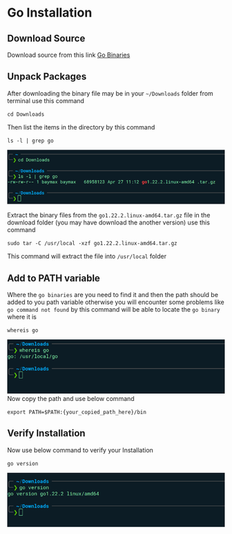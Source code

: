 # Go Installation

## Download Source
Download source from this link  [Go Binaries](https://go.dev/dl/)
## Unpack Packages 
After downloading the binary file may be in your `~/Downloads` folder from terminal
use this command
```
cd Downloads
```
Then list the items in the directory by this command
```
ls -l | grep go
```
![ls -l | grep go](https://github.com/REZ-OAN/Go_verse/blob/main/images/ls.png)


Extract the binary files from the `go1.22.2.linux-amd64.tar.gz` file in the download folder (you may have download the another version) use this command
```
sudo tar -C /usr/local -xzf go1.22.2.linux-amd64.tar.gz
```
This command will extract the file into `/usr/local` folder

## Add to PATH variable
Where the `go binaries` are you need to find it and then the path should be added to you path variable otherwise you will encounter some problems like `go command not found` by this command will be able to locate the `go binary` where it is 
```
whereis go
```
![whereis go](https://github.com/REZ-OAN/Go_verse/blob/main/images/path.png)
Now copy the path and use below command
```
export PATH=$PATH:{your_copied_path_here}/bin
```
## Verify Installation
Now use below command to verify your Installation
```
go version
```
![go version](https://github.com/REZ-OAN/Go_verse/blob/main/images/version.png)
